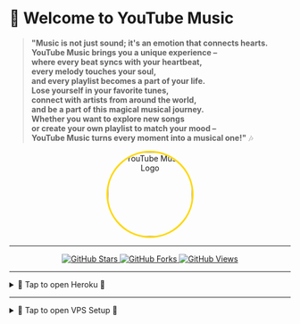 # 🎵 Welcome to YouTube Music  

> **"Music is not just sound; it's an emotion that connects hearts.  
> YouTube Music brings you a unique experience –  
> where every beat syncs with your heartbeat,  
> every melody touches your soul,  
> and every playlist becomes a part of your life.  
> Lose yourself in your favorite tunes,  
> connect with artists from around the world,  
> and be a part of this magical musical journey.  
> Whether you want to explore new songs  
> or create your own playlist to match your mood –  
> **YouTube Music** turns every moment into a musical one!"** 🎶  

<p align="center">
  <img src="https://files.catbox.moe/krqmz8.jpg" alt="YouTube Music Logo" width="150" style="border-radius: 50%; border: 3px solid gold;">
</p>

---

<p align="center">
  <a href="https://github.com/BABY-MUSIC/YBB">
    <img src="https://img.shields.io/github/stars/BABY-MUSIC/YBB?style=for-the-badge" alt="GitHub Stars">
  </a>
  <a href="https://github.com/BABY-MUSIC/YBB/fork">
    <img src="https://img.shields.io/github/forks/BABY-MUSIC/YBB?style=for-the-badge" alt="GitHub Forks">
  </a>
  <a href="https://github.com/BABY-MUSIC/YBB">
    <img src="https://img.shields.io/github/views/BABY-MUSIC/YBB?style=for-the-badge" alt="GitHub Views">
  </a>
</p>

---

<details>
  <summary>🚀 Tap to open Heroku 🔎</summary>

<p align="center">
  <a href="https://dashboard.heroku.com/new?template=https://github.com/BABY-MUSIC/YBB">
    <img src="https://files.catbox.moe/krqmz8.jpg" alt="Deploy to Heroku" width="200">
  </a>
</p>

</details>

---

<details>
  <summary>🔧 Tap to open VPS Setup 🔎</summary>

### VPS Setup Guide  

#### 1️⃣ Upgrade & Update:  
```bash
sudo apt-get update && sudo apt-get upgrade -y

